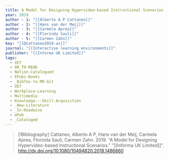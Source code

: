 ```yaml
---
title: A Model for Designing Hypervideo-based Instructional Scenarios
year: 2019
author - 1: "[[Alberto A P Cattaneo]]"
author - 2: "[[Hans van der Meij]]"
author - 3: "[[Carmela Aprea]]"
author - 4: "[[Florinda Sauli]]"
author - 5: "[[Carmen Zahn]]"
key: "[[@Cattaneo2019-ax]]"
journal: "[[Interactive learning environments]]"
publisher: "[[Informa UK Limited]]"
tags:
  - VET
  - 00_TO-READ
  - Notion-Catalogued
  - EPubs-Books
  - _BibTex-to-MD-Git
  - VET
  - Workplace-Learning
  - Multimedia
  - Knowledge---Skill-Acquisition
  - _New-Literature
  - _In-Readwise
  - ePub
  - _Cataloged
---
```


> [!Bibliography]
> Cattaneo, Alberto A P, Hans van der Meij, Carmela Aprea, Florinda Sauli, Carmen Zahn. 2019. “A Model for Designing Hypervideo-based Instructional Scenarios.” "[[Informa UK Limited]]". http://dx.doi.org/10.1080/10494820.2018.1486860